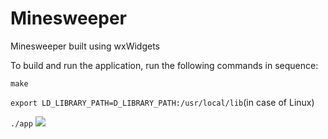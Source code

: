 # Minesweeper

Minesweeper built using wxWidgets


To build and run the application, run the following commands in sequence:

```make```

```export LD_LIBRARY_PATH=D_LIBRARY_PATH:/usr/local/lib```(in case of Linux)

```./app``` 
![](images/image.png)

